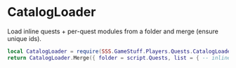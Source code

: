 # CatalogLoader

Load inline quests + per-quest modules from a folder and merge (ensure unique ids).

```lua
local CatalogLoader = require(SSS.GameStuff.Players.Quests.CatalogLoader)
return CatalogLoader.Merge({ folder = script.Quests, list = { -- inline quests } })
```
